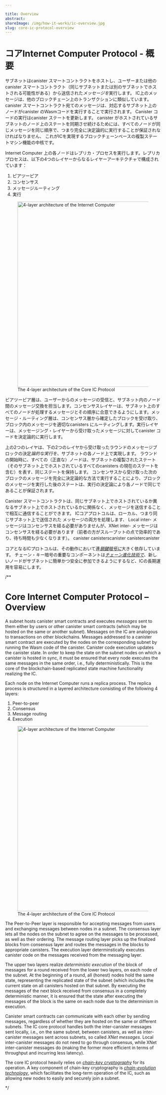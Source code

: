 ```yaml
---

title: Overview
abstract: 
shareImage: /img/how-it-works/ic-overview.jpg
slug: core-ic-protocol-overview
---
```

# コアInternet Computer Protocol - 概要

サブネットはcanister スマートコントラクトをホストし、ユーザーまたは他のcanister スマートコントラクト（同じサブネットまたは別のサブネットでホストされる可能性がある）から送信された*メッセージを*実行します。
IC上のメッセージは、他のブロックチェーン上のトランザクションに類似しています。
 canister スマートコントラクト宛てのメッセージは、対応するサブネット上のノードがcanister のWasmコードを実行することで実行されます。
Canister コードの実行はcanister ステートを更新します。
 canister がホストされているサブネットのノード上のステートを同期させ続けるためには、すべてのノードが同じメッセージを同じ順序で、つまり完全に決定論的に実行することが保証されなければなりません、
これがICを実現するブロックチェーンベースの複製ステートマシン機能の中核です。

Internet Computer 上の各ノードはレプリカ・プロセスを実行します。レプリカプロセスは、以下の4つのレイヤーからなるレイヤーアーキテクチャで構成されています：

1.  ピアツーピア
2.  コンセンサス
3.  メッセージルーティング
4.  実行

<figure>
<img src="/img/how-it-works/core_protocol_layers.png" alt="4-layer architecture of the Internet Computer" title="4-Layer Core IC Protocol" align="center" style="width:600px">
<figcaption align="left">
The 4-layer architecture of the Core IC Protocol
</figcaption>
</figure>

ピアツーピア層は、ユーザーからのメッセージの受信と、サブネット内のノード間のメッセージ交換を担当します。コンセンサスレイヤーは、サブネット上のすべてのノードが処理するメッセージとその順序に合意できるようにします。メッセージ・ルーティング層は、コンセンサス層から確定したブロックを受け取り、ブロック内のメッセージを適切なcanisters にルーティングします。実行レイヤーは、メッセージング・レイヤーから受け取ったメッセージに対してcanister コードを決定論的に実行します。

上の2つのレイヤは、下の2つのレイヤから受け取ったラウンドのメッセージブロックの決定*論的な実行を*、サブネットの各ノード上で実現します。
ラウンドの開始時に、すべての（正直な）ノードは、サブネットの複製されたステート（そのサブネット上でホストされているすべてのcanisters の現在のステートを含む）を表す、同じステートを保持します。
コンセンサスから受け取った次のブロックのメッセージを完全に決定論的な方法で実行することにより、ブロックのメッセージを実行した後のステートは、実行の決定論により各ノードで同じであることが保証されます。

Canister スマートコントラクトは、同じサブネット上でホストされているか異なるサブネット上でホストされているかに関係なく、メッセージを送信することで相互に通信することができます。 ICコアプロトコルは、ローカル、つまり同じサブネット上で送信された メッセージの両方を処理します、 Local inter- メッセージはコンセンサスを経る必要がありませんが、XNet inter- メッセージはコンセンサスを経る必要があります（前者の方がスループットの点で効率的であり、待ち時間も少なくなります）。
canister canisterscanister
canistercanister 

コアとなるICプロトコルは、その動作において連[*鎖鍵暗号に*](https://internetcomputer.org/how-it-works/#Chain-key-cryptography)大きく依存しています。  チェーン・キー暗号の重要なコンポーネントは[*チェーン進化技術で*](https://internetcomputer.org/how-it-works/#Chain-evolution-technology)、新しいノードがサブネットに簡単かつ安全に参加できるようにするなど、ICの長期運用を容易にします。

/**


# Core Internet Computer Protocol – Overview

A subnet hosts canister smart contracts and executes *messages* sent to them either by users or other canister smart contracts (which may be hosted on the same or another subnet).
Messages on the IC are analogous to transactions on other blockchains.
Messages addressed to a canister smart contract are executed by the nodes on the corresponding subnet by running the Wasm code of the canister.
Canister code execution updates the canister state.
In order to keep the state on the subnet nodes on which a canister is hosted in sync, it must be ensured that every node executes the same messages in the same order, i.e., fully deterministically.
This is the core of the blockchain-based replicated state machine functionality realizing the IC.

Each node on the Internet Computer runs a replica process. The replica process is structured in a layered architecture consisting of the following 4 layers:
1. Peer-to-peer
2. Consensus
3. Message routing
4. Execution

<figure>
<img src="/img/how-it-works/core_protocol_layers.png" alt="4-layer architecture of the Internet Computer" title="4-Layer Core IC Protocol" align="center" style="width:600px">
<figcaption align="left">
The 4-layer architecture of the Core IC Protocol
</figcaption>
</figure>

The Peer-to-Peer layer is responsible for accepting messages from users and exchanging messages between nodes in a subnet. The consensus layer lets all the nodes on the subnet to agree on the messages to be processed, as well as their ordering. The message routing layer picks up the finalized blocks from consensus layer and routes the messages in the blocks to appropriate canisters. The execution layer determinstically executes canister code on the messages received from the messaging layer. 

The upper two layers realize *deterministic execution* of the block of messages for a round received from the lower two layers, on each node of the subnet.
At the beginning of a round, all (honest) nodes hold the same state, representing the replicated state of the subnet (which includes the current state on all canisters hosted on that subnet.
By executing the messages of the next block received from consensus in a completely deterministic manner, it is ensured that the state after executing the messages of the block is the same on each node due to the determinism in execution.

Canister smart contracts can communicate with each other by sending messages, regardless of whether they are hosted on the same or different subnets.
The IC core protocol handles both the inter-canister messages sent locally, i.e., on the same subnet, between canisters, as well as inter-canister messages sent across subnets, so called *XNet messages*.
Local inter-canister messages do not need to go through consensus, while XNet inter-canister messages do (making the former more efficient in terms of throughput and incurring less latency).

The core IC protocol heavily relies on [*chain-key cryptography*](https://internetcomputer.org/how-it-works/#Chain-key-cryptography) for its operation.  A key component of chain-key cryptography is [*chain-evolution technology*](https://internetcomputer.org/how-it-works/#Chain-evolution-technology), which facilitates the long-term operation of the IC, such as allowing new nodes to easily and securely join a subnet.

*/